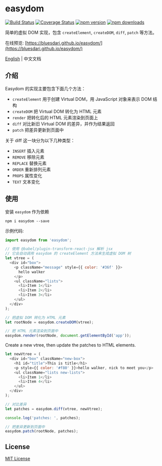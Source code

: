 # easydom

[![Build Status][travis-image]][travis-url]
[![Coverage Status](https://coveralls.io/repos/github/bluesdari/easydom/badge.svg?branch=master)](https://coveralls.io/github/bluesdari/easydom?branch=master)
[![npm version][npm-version-image]](npm-url)
[![npm downloads][npm-download-image]][npm-url]

[npm-version-image]: https://img.shields.io/npm/v/easydom.svg?style=flat-square
[npm-download-image]: https://img.shields.io/npm/dm/easydom.svg?style=flat-square
[npm-url]: https://www.npmjs.com/package/easydom
[travis-image]: https://travis-ci.org/bluesdari/easydom.svg?branch=master
[travis-url]: https://travis-ci.org/bluesdari/easydom

简单的虚拟 DOM 实现，包含 `createElement`, `createDOM`, `diff`, `patch` 等方法。

在线预览: [https://bluesdari.github.io/easydom/](https://bluesdari.github.io/easydom/)

[English](./README.md) | 中文文档

## 介绍

Easydom 的实现主要包含下面几个方法：

- `createElement` 用于创建 Virtual DOM，用 JavaScript 对象来表示 DOM 结构
- `createDOM` 把 Virtual DOM 转化为 HTML 元素
- `render` 把转化后的 HTML 元素渲染到页面上
- `diff` 对比新旧 Virtual DOM 的差异，并作为结果返回
- `patch` 把差异更新到页面中

关于 diff 这一块分为以下几种类型：

- `INSERT` 插入元素
- `REMOVE` 移除元素
- `REPLACE` 替换元素
- `ORDER` 重新排列元素
- `PROPS` 属性变化
- `TEXT` 文本变化

## 使用

安装 `easydom` 作为依赖

```shell
npm i easydom --save
```

示例代码:

```js
import easydom from 'easydom';

// 使用 @babel/plugin-transform-react-jsx 解析 jsx
// 它会自动调用 easydom 的 createElement 方法来生成虚拟 DOM 树
let vtree = (
  <div id="box">
    <p className="message" style={{ color: '#36f' }}>
      hello walker
    </p>
    <ul className="lists">
      <li>Item 1</li>
      <li>Item 2</li>
      <li>Item 3</li>
    </ul>
  </div>
);

// 把虚拟 DOM 转化为 HTML 元素
let rootNode = easydom.createDOM(vtree);

// 把 HTML 元素渲染到页面中
easydom.render(rootNode, document.getElementById('app'));
```

Create a new vtree, then update the patches to HTML elements.

```js
let newVtree = (
  <div id="box" className="new-box">
    <h1 id="title">This is title</h1>
    <p style={{ color: '#f80' }}>hello walker, nick to meet you</p>
    <ul className="lists new-lists">
      <li>Item 1</li>
      <li>Item 4</li>
    </ul>
  </div>
);

// 对比差异
let patches = easydom.diff(vtree, newVtree);

console.log('patches: ', patches);

// 把差异更新到页面中
easydom.patch(rootNode, patches);
```

## License

[MIT License](./LICENSE)
